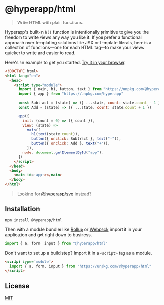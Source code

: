 # @hyperapp/html

> Write HTML with plain functions.

Hyperapp's built-in `h()` function is intentionally primitive to give you the freedom to write views any way you like it. If you prefer a functional approach over templating solutions like JSX or template literals, here is a collection of functions—one for each HTML tag—to make your views quicker to write and easier to read.

Here's an example to get you started. [Try it in your browser](https://codepen.io/jorgebucaran/pen/MrBgMy?editors=1000).

```html
<!DOCTYPE html>
<html lang="en">
  <head>
    <script type="module">
      import { main, h1, button, text } from "https://unpkg.com/@hyperapp/html"
      import { app } from "https://unpkg.com/hyperapp"

      const Subtract = (state) => ({ ...state, count: state.count - 1 })
      const Add = (state) => ({ ...state, count: state.count + 1 })

      app({
        init: (count = 0) => ({ count }),
        view: (state) =>
          main([
            h1(text(state.count)),
            button({ onclick: Subtract }, text("-")),
            button({ onclick: Add }, text("+")),
          ]),
        node: document.getElementById("app"),
      })
    </script>
  </head>
  <body>
    <main id="app"></main>
  </body>
</html>
```

> Looking for [@hyperapp/svg](../svg) instead?

## Installation

```console
npm install @hyperapp/html
```

Then with a module bundler like [Rollup](https://rollupjs.org) or [Webpack](https://webpack.js.org) import it in your application and get right down to business.

```js
import { a, form, input } from "@hyperapp/html"
```

Don't want to set up a build step? Import it in a `<script>` tag as a module.

```html
<script type="module">
  import { a, form, input } from "https://unpkg.com/@hyperapp/html"
</script>
```

## License

[MIT](../../LICENSE.md)
